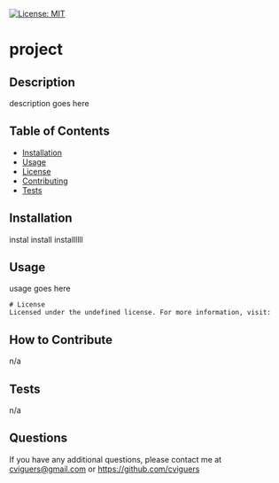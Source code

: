 
  [![License: MIT](https://img.shields.io/badge/License-MIT-yellow.svg)](https://opensource.org/licenses/MIT)
  # project
  ## Description 
  description goes here
  ## Table of Contents
  - [Installation](#installation)
  - [Usage](#usage)
  - [License](#license)
  - [Contributing](#contributing)
  - [Tests](#tests)
  ## Installation
  instal install installllll
  ## Usage
  usage goes here
  
    # License
    Licensed under the undefined license. For more information, visit: 
     
  ## How to Contribute
  n/a
  ## Tests
  n/a
  ## Questions
  If you have any additional questions, please contact me at cviguers@gmail.com or https://github.com/cviguers